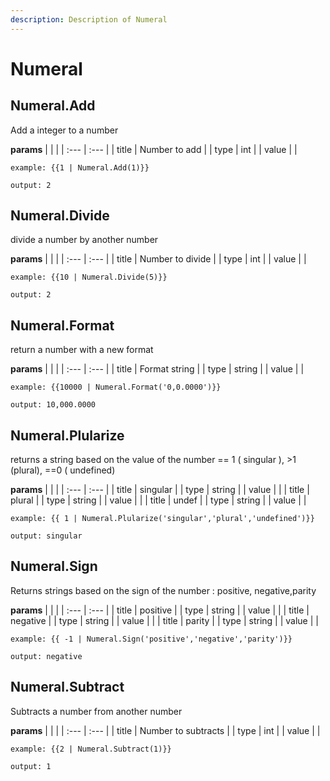 ```yaml
---
description: Description of Numeral
---
```


# Numeral


## Numeral.Add
Add a integer to a number


**params**
    |  |  |
    | :--- | :--- |
    | title | Number to add  |
    | type | int |
    | value |  |


```
example: {{1 | Numeral.Add(1)}}

output: 2
```
## Numeral.Divide
divide a number by another number


**params**
    |  |  |
    | :--- | :--- |
    | title | Number to divide  |
    | type | int |
    | value |  |


```
example: {{10 | Numeral.Divide(5)}}

output: 2
```
## Numeral.Format
return a number with a new format


**params**
    |  |  |
    | :--- | :--- |
    | title | Format string  |
    | type | string |
    | value |  |


```
example: {{10000 | Numeral.Format('0,0.0000')}}

output: 10,000.0000

```
## Numeral.Plularize
returns a string based on the value of the number &#x3D;&#x3D; 1 ( singular ), &gt;1 (plural), &#x3D;&#x3D;0 ( undefined)


**params**
    |  |  |
    | :--- | :--- |
    | title | singular  |
    | type | string |
    | value |  |
    | title | plural  |
    | type | string |
    | value |  |
    | title | undef  |
    | type | string |
    | value |  |


```
example: {{ 1 | Numeral.Plularize('singular','plural','undefined')}}

output: singular
```
## Numeral.Sign
Returns strings based on the sign of the number : positive, negative,parity


**params**
    |  |  |
    | :--- | :--- |
    | title | positive  |
    | type | string |
    | value |  |
    | title | negative  |
    | type | string |
    | value |  |
    | title | parity  |
    | type | string |
    | value |  |


```
example: {{ -1 | Numeral.Sign('positive','negative','parity')}}

output: negative
```
## Numeral.Subtract
Subtracts a number from another number


**params**
    |  |  |
    | :--- | :--- |
    | title | Number to subtracts  |
    | type | int |
    | value |  |


```
example: {{2 | Numeral.Subtract(1)}}

output: 1
```


